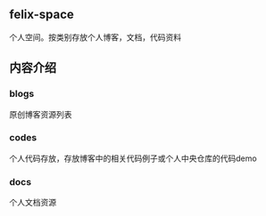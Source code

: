 ## felix-space
个人空间。按类别存放个人博客，文档，代码资料

## 内容介绍

### blogs
原创博客资源列表

### codes
个人代码存放，存放博客中的相关代码例子或个人中央仓库的代码demo

### docs
个人文档资源
